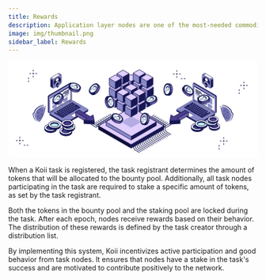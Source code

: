 ```yaml
---
title: Rewards
description: Application layer nodes are one of the most-needed commodities in Web3.
image: img/thumbnail.png
sidebar_label: Rewards
---
```


![Banner](./img/Rent.svg)

When a Koii task is registered, the task registrant determines the amount of tokens that will be allocated to the bounty pool. Additionally, all task nodes participating in the task are required to stake a specific amount of tokens, as set by the task registrant.

Both the tokens in the bounty pool and the staking pool are locked during the task. After each epoch, nodes receive rewards based on their behavior. The distribution of these rewards is defined by the task creator through a distribution list.

By implementing this system, Koii incentivizes active participation and good behavior from task nodes. It ensures that nodes have a stake in the task's success and are motivated to contribute positively to the network.
